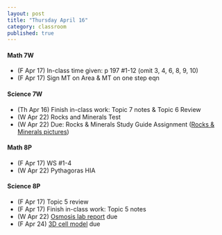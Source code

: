 ```yaml
---
layout: post
title: "Thursday April 16"
category: classroom
published: true
---
```

#### Math 7W
* (F Apr 17) In-class time given: p 197 #1-12 (omit 3, 4, 6, 8, 9, 10)
* (F Apr 17) Sign MT on Area & MT on one step eqn

#### Science 7W
* (Th Apr 16) Finish in-class work: Topic 7 notes & Topic 6 Review
* (W Apr 22) Rocks and Minerals Test
* (W Apr 22) Due: Rocks & Minerals Study Guide Assignment (<a href="https://www.dropbox.com/sh/ez78lntdrfd4l7r/AAC0eaWVkw20L76INcjVlFKIa?dl=0">Rocks & Minerals pictures</a>)

#### Math 8P
* (F Apr 17) WS #1-4
* (W Apr 22) Pythagoras HIA

#### Science 8P
* (F Apr 17) Topic 5 review
* (F Apr 17) Finish in-class work: Topic 5 notes
* (W Apr 22) <a href="https://www.dropbox.com/s/t4gdf6kl6na752g/Eggsciting%20Osmosis%20Lab.doc?dl=0">Osmosis lab report</a> due
* (F Apr 24) <a href="https://www.dropbox.com/s/uln20taicuc6c6d/3D%20cell%20model.pdf?dl=0">3D cell model</a> due

